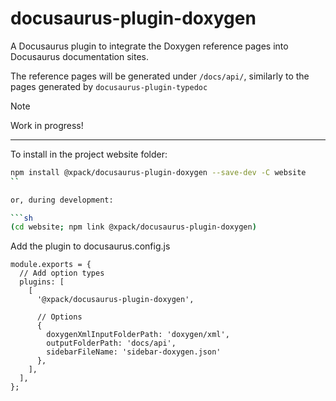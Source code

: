 # docusaurus-plugin-doxygen

A Docusaurus plugin to integrate the Doxygen reference pages into Docusaurus documentation sites.

The reference pages will be generated under `/docs/api/`, similarly to the pages generated by `docusaurus-plugin-typedoc`

> [!NOTE]
> Work in progress!

---

To install in the project website folder:

```sh
npm install @xpack/docusaurus-plugin-doxygen --save-dev -C website
``

or, during development:

```sh
(cd website; npm link @xpack/docusaurus-plugin-doxygen)
```

Add the plugin to docusaurus.config.js

```
module.exports = {
  // Add option types
  plugins: [
    [
      '@xpack/docusaurus-plugin-doxygen',

      // Options
      {
        doxygenXmlInputFolderPath: 'doxygen/xml',
        outputFolderPath: 'docs/api',
        sidebarFileName: 'sidebar-doxygen.json'
      },
    ],
  ],
};
```


